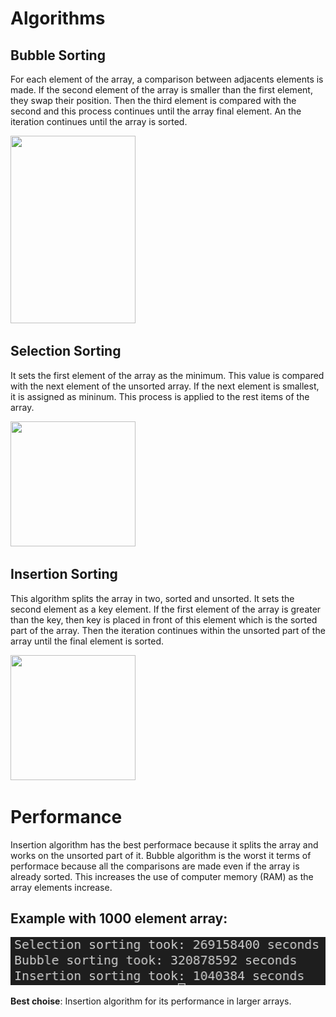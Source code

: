 # Algorithms 

## Bubble Sorting
For each element of the array, a comparison between adjacents elements is made. If the second element of the array is smaller than the first element,  they swap their position. Then the third element is compared with the second and this process continues until the array final element. An the iteration continues until the array is sorted.

<img src="https://cdn.programiz.com/cdn/farfuture/kn1zM7ZGIj60jcTe3mv8gAtbrvFHqxgqfQ7F9MdjPuA/mtime:1582112622/sites/tutorial2program/files/Bubble-sort-0.png" width="200" height="300"/>

## Selection Sorting
It sets the first element of the array as the minimum. This value is compared with the next element of the unsorted array. If the next element is smallest, it is assigned as mininum. This process is applied to the rest items of the array.    

<img src="https://cdn.programiz.com/cdn/farfuture/9jjqXX0fGtJE2ul2Mga20fvf_GkNlFAFsDMwrrwFzbQ/mtime:1582112622/sites/tutorial2program/files/Selection-sort-0-comparision.png" width="200" height="200"/>

## Insertion Sorting
This algorithm splits the array in two, sorted and unsorted. It sets the second element as a key element. If the first element of the array is greater than the key, then key is placed in front of this element which is the sorted part of the array. Then the iteration continues within the unsorted part of the array until the final element is sorted.

<img src="https://media.geeksforgeeks.org/wp-content/uploads/insertionsort.png" width="200" height="200"/>    
  
# Performance
    
  Insertion algorithm has the best performace because it splits the array and works on the unsorted part of it. Bubble algorithm is the worst it terms of performace because all the comparisons are made even if the array is already sorted. This increases the use of computer memory (RAM) as the array elements increase. 

## Example with 1000 element array:  

![performance](performance_sorting.png)


  **Best choise**: Insertion algorithm for its performance in larger arrays.